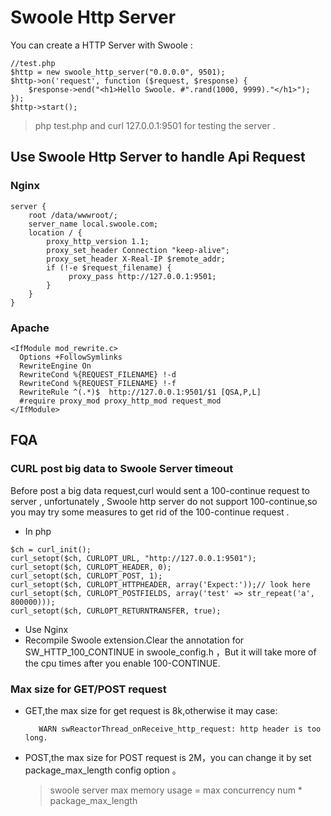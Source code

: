 # Swoole Http Server
You can create a HTTP Server with Swoole :
```
//test.php
$http = new swoole_http_server("0.0.0.0", 9501);
$http->on('request', function ($request, $response) {
    $response->end("<h1>Hello Swoole. #".rand(1000, 9999)."</h1>");
});
$http->start();
```
> php test.php and curl 127.0.0.1:9501 for testing the server .

## Use Swoole Http Server to handle Api Request

### Nginx 
```
server {
    root /data/wwwroot/;
    server_name local.swoole.com;
    location / {
        proxy_http_version 1.1;
        proxy_set_header Connection "keep-alive";
        proxy_set_header X-Real-IP $remote_addr;
        if (!-e $request_filename) {
             proxy_pass http://127.0.0.1:9501;
        }
    }
}
```
### Apache
```
<IfModule mod_rewrite.c>
  Options +FollowSymlinks
  RewriteEngine On
  RewriteCond %{REQUEST_FILENAME} !-d
  RewriteCond %{REQUEST_FILENAME} !-f
  RewriteRule ^(.*)$  http://127.0.0.1:9501/$1 [QSA,P,L]
  #require proxy_mod proxy_http_mod request_mod
</IfModule>
```

## FQA
### CURL post big data to Swoole Server timeout
Before post a big data request,curl would sent a 100-continue request to server , unfortunately , Swoole http server do not 
support 100-continue,so you may try some measures to get rid of the 100-continue request .
- In php
```
$ch = curl_init();
curl_setopt($ch, CURLOPT_URL, "http://127.0.0.1:9501");
curl_setopt($ch, CURLOPT_HEADER, 0);
curl_setopt($ch, CURLOPT_POST, 1); 
curl_setopt($ch, CURLOPT_HTTPHEADER, array('Expect:'));// look here
curl_setopt($ch, CURLOPT_POSTFIELDS, array('test' => str_repeat('a', 800000)));
curl_setopt($ch, CURLOPT_RETURNTRANSFER, true);
```
- Use Nginx
- Recompile Swoole extension.Clear the annotation for SW_HTTP_100_CONTINUE in swoole_config.h ，But it will take more of the cpu times after you enable 100-CONTINUE.

### Max size for GET/POST request

- GET,the max size for get request is 8k,otherwise it may case:
    ```
       WARN swReactorThread_onReceive_http_request: http header is too long.
    ```
- POST,the max size for POST request is 2M，you can change it by set package_max_length config option 。
    > swoole server max memory usage =  max concurrency num * package_max_length
    
<script>
    var _hmt = _hmt || [];
    (function() {
        var hm = document.createElement("script");
        hm.src = "https://hm.baidu.com/hm.js?4c8d895ff3b25bddb6fa4185c8651cc3";
        var s = document.getElementsByTagName("script")[0];
        s.parentNode.insertBefore(hm, s);
    })();
</script>